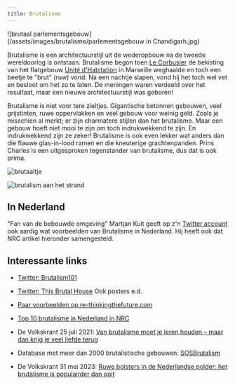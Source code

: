 ```yaml
---
title: Brutalisme
---
```


![brutaal parlementsgebouw](/assets/images/brutalisme/parlementsgebouw in Chandigarh.jpg)

Brutalisme is een architectuurstijl uit de wederopbouw na de tweede wereldoorlog is ontstaan. Brutalisme begon toen [Le Corbusier](https://nl.wikipedia.org/wiki/Le_Corbusier) de bekisting van het flatgebouw [Unité d'Habitation](https://nl.wikipedia.org/wiki/Unité_d%27Habitation) in Marseille weghaalde en toch een beetje te "brut" (ruw) vond. Na een nachtje slapen, vond hij het toch wel vet en besloot om het zo te laten. De meningen waren verdeeld over het resultaat, maar een nieuwe architectuurstijl was geboren!

Brutalisme is niet voor tere zieltjes. Gigantische betonnen gebouwen, veel grijstinten, ruwe oppervlakken en veel gebouw voor weinig geld. Zoals je misschien al merkt; er zijn charmatere stijlen dan het brutalisme. Maar een gebouw hoeft niet mooi te zijn om toch indrukwekkend te zijn. En indrukwekkend zijn ze zeker! Brutalisme is ook even lekker wat anders dan die flauwe glas-in-lood ramen en die kneuterige grachtenpanden. Prins Charles is een uitgesproken tegenstander van brutalisme, dus dat is ook prima.

![brutaaltje](https://www.re-thinkingthefuture.com/wp-content/uploads/2019/09/A335-10-Prime-Examples-of-Brutalist-Architecture.jpg)

![brutalism aan het strand](https://upload.wikimedia.org/wikipedia/commons/7/7e/Sanatorium_%22Kurpaty%22.JPG)

## In Nederland

"Fan van de bebouwde omgeving" Martjan Kuit geeft op z'n [Twitter account](https://twitter.com/martjankuit) ook aardig wat voorbeelden van Brutalisme in Nederland. Hij heeft ook dat NRC artikel hieronder samengesteld.

## Interessante links

- [Twitter: Brutalism101](https://twitter.com/Brutalism101)

- [Twitter: This Brutal House](https://twitter.com/BrutalHouse) Ook posters e.d.

- [Paar voorbeelden op re-thinkingthefuture.com](https://www.re-thinkingthefuture.com/architects-lounge/a335-10-prime-examples-of-brutalist-architecture/)

- [Top 10 brutalisme in Nederland in NRC](https://www.nrc.nl/nieuws/2021/09/29/39233487-a4058939)

- De Volkskrant 25 juli 2021: [Van brutalisme moet je leren houden – maar dan krijg je veel liefde terug](https://www.volkskrant.nl/cultuur-media/lomp-ruig-en-van-keihard-beton-van-brutalisme-moet-je-leren-houden-maar-dan-krijg-je-veel-liefde-terug~b3ce9b22/)

- Database met meer dan 2000 brutalistische gebouwen: [SOSBrutalism](https://www.sosbrutalism.org)

- De Volkskrant 31 mei 2023: [Ruwe bolsters in de Nederlandse polder: het brutalisme is populairder dan ooit](https://www.volkskrant.nl/cultuur-media/ruwe-bolsters-in-de-nederlandse-polder-het-brutalisme-is-populairder-dan-ooit~b925c3be/)
